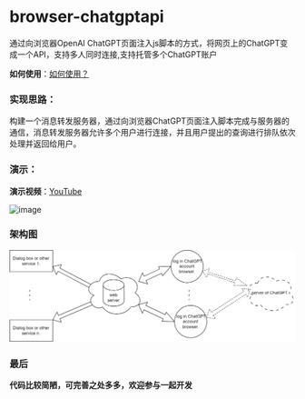 # browser-chatgptapi

通过向浏览器OpenAI ChatGPT页面注入js脚本的方式，将网页上的ChatGPT变成一个API，支持多人同时连接,支持托管多个ChatGPT账户

**如何使用**：[如何使用？](如何使用.md)

### 实现思路：

构建一个消息转发服务器，通过向浏览器ChatGPT页面注入脚本完成与服务器的通信，消息转发服务器允许多个用户进行连接，并且用户提出的查询进行排队依次处理并返回给用户。

### 演示：

**演示视频**：[YouTube](https://www.youtube.com/watch?v=dis8NDfT16I)

![image](../imgs/api_test.png)

### 架构图

![架构图.png](../imgs/en_architecture-diagram.png)

### 最后

**代码比较简陋，可完善之处多多，欢迎参与一起开发**